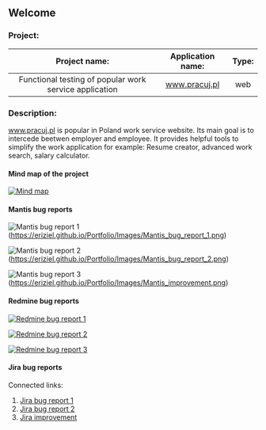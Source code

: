 ## Welcome



### Project:

|                 Project name:                          |  Application name: | Type: |
|                     :--:                               |        :--:        |  :--: |
| Functional testing of popular work service application |   www.pracuj.pl    |  web  |


### Description:

  www.pracuj.pl is popular in Poland work service website. Its main goal is to intercede beetwen employer and employee. It provides helpful tools to simplify the work application for example: Resume creator, advanced work search, salary calculator.

#### Mind map of the project

[![Mind map](https://eriziel.github.io/portfolio/Images/Mind_map.png)](https://eriziel.github.io/Portfolio/Images/Mind_map.png)


#### Mantis bug reports

![Mantis bug report 1](https://eriziel.github.io/portfolio/Images/Mantis_bug_report_1.png)(https://eriziel.github.io/Portfolio/Images/Mantis_bug_report_1.png)

![Mantis bug report 2](https://eriziel.github.io/portfolio/Images/Mantis_bug_report_2.png)(https://eriziel.github.io/Portfolio/Images/Mantis_bug_report_2.png)

![Mantis bug report 3](https://eriziel.github.io/portfolio/Images/Mantis_improvement.png)(https://eriziel.github.io/Portfolio/Images/Mantis_improvement.png)


#### Redmine bug reports

[![Redmine bug report 1](https://eriziel.github.io/portfolio/Images/Redmine_bug_report_1.png)](https://eriziel.github.io/Portfolio/Images/Redmine_bug_report_1.png)

[![Redmine bug report 2](https://eriziel.github.io/portfolio/Images/Redmine_bug_report_2.png)](https://eriziel.github.io/Portfolio/Images/Redmine_bug_report_2.png)

[![Redmine bug report 3](https://eriziel.github.io/portfolio/Images/Redmine_bug_report_3.png)](https://eriziel.github.io/Portfolio/Images/Redmine_bug_report_3.png)


#### Jira bug reports

Connected links: 
1. [Jira bug report 1](https://marcinb.atlassian.net/browse/PP-3?atlOrigin=eyJpIjoiNmUzNDI4ZWFlMWVhNGQ2OTllNmY5OTQ3YTQwYjJiYWEiLCJwIjoiaiJ9)
2. [Jira bug report 2](https://marcinb.atlassian.net/browse/PP-1?atlOrigin=eyJpIjoiYTFlZTZiZmRlYWY3NDI4Y2I1NTljOTk0N2RjOTkxZWQiLCJwIjoiaiJ9)
3. [Jira improvement](
https://marcinb.atlassian.net/browse/PP-2?atlOrigin=eyJpIjoiMWI5Mzc4ZTkxOWNiNDFkZmJkMDEwMTAzOTNjYWU4MmIiLCJwIjoiaiJ9)



